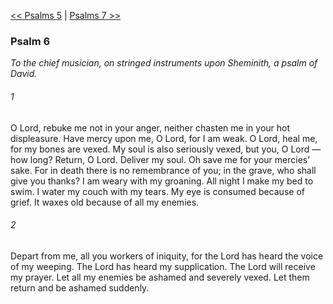 [<< Psalms 5](Psalms%205.md)  |  [Psalms 7 >>](Psalms%207.md)

### Psalm 6

*To the chief musician, on stringed instruments upon Sheminith, a psalm of David.*

###### 1
O Lord, rebuke me not in your anger, neither chasten me in your hot displeasure. Have mercy upon me, O Lord, for I am weak. O Lord, heal me, for my bones are vexed. My soul is also seriously vexed, but you, O Lord — how long? Return, O Lord. Deliver my soul. Oh save me for your mercies’ sake. For in death there is no remembrance of you; in the grave, who shall give you thanks? I am weary with my groaning. All night I make my bed to swim. I water my couch with my tears. My eye is consumed because of grief. It waxes old because of all my enemies.

###### 2
Depart from me, all you workers of iniquity, for the Lord has heard the voice of my weeping. The Lord has heard my supplication. The Lord will receive my prayer. Let all my enemies be ashamed and severely vexed. Let them return and be ashamed suddenly.
